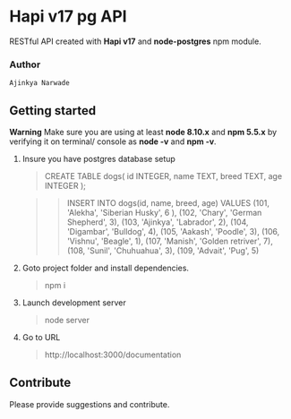 # Hapi v17 pg API

RESTful API created with **Hapi v17** and **node-postgres** npm module.
### Author 
    Ajinkya Narwade

## Getting started
**Warning**
Make sure you are using at least **node 8.10.x** and **npm 5.5.x** by verifying it on terminal/ console as **node -v** and **npm -v**.
1. Insure you have postgres database setup
      >CREATE TABLE dogs(
							    id INTEGER,
								name TEXT,
								breed TEXT,
								age INTEGER
      );

    >    >INSERT INTO dogs(id, name, breed, age)
            VALUES (101, 'Alekha',   'Siberian Husky',  6 ),
                   (102, 'Chary',    'German Shepherd', 3),
                   (103, 'Ajinkya',  'Labrador',        2),
                   (104, 'Digambar', 'Bulldog',         4),
                   (105, 'Aakash',   'Poodle',          3),
                   (106, 'Vishnu',   'Beagle',          1),
                   (107, 'Manish',   'Golden retriver', 7),
                   (108, 'Sunil',    'Chuhuahua',       3),
                   (109, 'Advait',   'Pug',             5)

2. Goto project folder and install dependencies.
     >npm i
3. Launch development server
    >node server
4. Go to URL
    >http://localhost:3000/documentation

## Contribute
Please provide suggestions and contribute.

